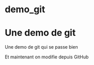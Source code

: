 # demo_git
Une demo de git
===============
Une demo de git qui se passe bien

Et maintenant on modifie depuis GitHub

